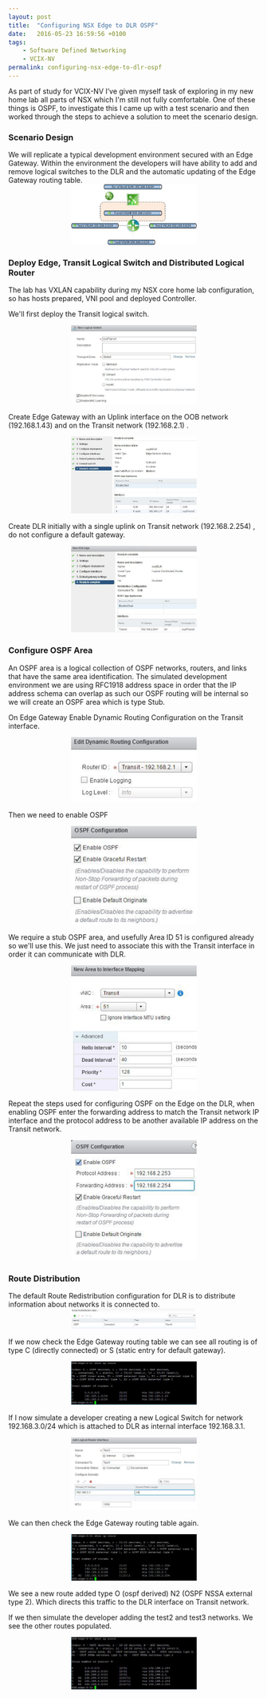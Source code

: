 ```yaml
---
layout: post
title:  "Configuring NSX Edge to DLR OSPF"
date:   2016-05-23 16:59:56 +0100
tags:
    - Software Defined Networking
    - VCIX-NV
permalink: configuring-nsx-edge-to-dlr-ospf
---
```

As part of study for VCIX-NV I’ve given myself task of exploring in my new home lab all parts of NSX which 
I'm still not fully comfortable.  One of these things is OSPF,  to investigate this I came up with a test 
scenario and then worked through the steps to achieve a solution to meet the scenario design.

<H3>Scenario Design</H3>
We will replicate a typical development environment secured with an Edge Gateway.  Within the environment 
the developers will have ability to add and remove logical switches to the DLR and the automatic updating 
of the Edge Gateway routing table.

<center><img src="/images/OSPF-Test.jpg" width="50%"></center>

<H3>Deploy Edge, Transit Logical Switch and Distributed Logical Router</H3>
The lab has VXLAN capability during my NSX core home lab configuration, so has hosts prepared, VNI pool and deployed Controller.

We'll first deploy the Transit logical switch.

<center><img src="/images/ospfLS.jpg" width="50%"></center>

Create Edge Gateway with an Uplink interface on the OOB network  (192.168.1.43) and on the Transit network 
(192.168.2.1) .

<center><img src="/images/OSPFedge.jpg" width="50%"></center>

Create DLR initially with a single uplink on Transit network (192.168.2.254) , do not configure a default gateway.

<center><img src="/images/OSPFdlr.jpg" width="50%"></center>

<H3>Configure OSPF Area</H3>
An OSPF area is a logical collection of OSPF networks, routers, and links that have the same area identification. 
The simulated development environment we are using RFC1918 address space in order that the IP address schema can 
overlap as such our OSPF routing will be internal so we will create an OSPF area which is type Stub.

On Edge Gateway Enable Dynamic Routing Configuration on the Transit interface.

<center><img src="/images/ospfDynamic.jpg" width="50%"></center>

Then we need to enable OSPF

<center><img src="/images/ospfEnable.jpg" width="50%"></center>

We require a stub OSPF area, and usefully Area ID 51 is configured already so we'll use this.  We just 
need to associate this with the Transit interface in order it can communicate with DLR.

<center><img src="/images/ospfMapping.jpg" width="50%"></center>

Repeat the steps used for configuring OSPF on the Edge on the DLR, when enabling OSPF enter the forwarding 
address to match the Transit network IP interface and the protocol address to be another available IP 
address on the Transit network.

<center><img src="/images/ospfProFwd.jpg" width="50%"></center>

<H3>Route Distribution</H3>
The default Route Redistribution configuration for DLR is to distribute information about networks 
it is connected to.

<center><img src="/images/ospfRouteDistribute.jpg" width="50%"></center>

If we now check the Edge Gateway routing table we can see all routing is of type C (directly 
connected) or S (static entry for default gateway).

<center><img src="/images/edgeRouteTable.jpg" width="50%"></center>

If I now simulate a developer creating a new Logical Switch for network 192.168.3.0/24 which 
is attached to DLR as internal interface 192.168.3.1.

<center><img src="/images/test1DLR.jpg" width="50%"></center>

We can then check the Edge Gateway routing table again.

<center><img src="/images/test1Edge.jpg" width="50%"></center>

We see a new route added type O (ospf derived) N2 (OSPF NSSA external type 2).  Which directs 
this traffic to the DLR interface on Transit network.

If we then simulate the developer adding the test2 and test3 networks. We see the other routes populated.

<center><img src="/images/ospfTest2-3.jpg" width="50%"></center>